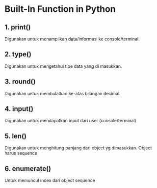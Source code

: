 # Built-In Function in Python

## 1. print()
   Digunakan untuk menampilkan data/informasi ke console/terminal.

## 2. type()
   Digunakan untuk mengetahui tipe data yang di masukkan.

## 3. round()
   Digunakan untuk membulatkan ke-atas bilangan decimal.

## 4. input()
   Digunakan untuk mendapatkan input dari user (console/terminal)

## 5. len()
   Digunakan untuk menghitung panjang dari object yg dimasukkan. Object harus sequence

## 6. enumerate()
   Untuk memuncul index dari object sequence